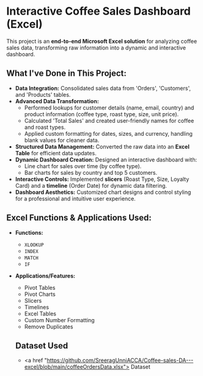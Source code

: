 # Interactive Coffee Sales Dashboard (Excel)

This project is an **end-to-end Microsoft Excel solution** for analyzing coffee sales data, transforming raw information into a dynamic and interactive dashboard.

## What I've Done in This Project:

* **Data Integration:** Consolidated sales data from 'Orders', 'Customers', and 'Products' tables.
* **Advanced Data Transformation:**
    * Performed lookups for customer details (name, email, country) and product information (coffee type, roast type, size, unit price).
    * Calculated 'Total Sales' and created user-friendly names for coffee and roast types.
    * Applied custom formatting for dates, sizes, and currency, handling blank values for cleaner data.
* **Structured Data Management:** Converted the raw data into an **Excel Table** for efficient data updates.
* **Dynamic Dashboard Creation:** Designed an interactive dashboard with:
    * Line chart for sales over time (by coffee type).
    * Bar charts for sales by country and top 5 customers.
* **Interactive Controls:** Implemented **slicers** (Roast Type, Size, Loyalty Card) and a **timeline** (Order Date) for dynamic data filtering.
* **Dashboard Aesthetics:** Customized chart designs and control styling for a professional and intuitive user experience.

## Excel Functions & Applications Used:

* **Functions:**
    * `XLOOKUP`
    * `INDEX`
    * `MATCH`
    * `IF`
* **Applications/Features:**
    * Pivot Tables
    * Pivot Charts
    * Slicers
    * Timelines
    * Excel Tables
    * Custom Number Formatting
    * Remove Duplicates
 
  ## Dataset Used
  - <a href "https://github.com/SreeragUnniACCA/Coffee-sales-DA---excel/blob/main/coffeeOrdersData.xlsx"> Dataset </a>
